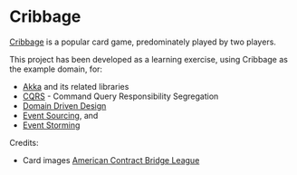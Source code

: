 # Cribbage

[Cribbage](https://en.wikipedia.org/wiki/Cribbage) is a popular card game, predominately played by two players.

This project has been developed as a learning exercise, using Cribbage as the example domain, for:

  - [Akka](https://akka.io/) and its related libraries
  - [CQRS](https://martinfowler.com/bliki/CQRS.html) - Command Query Responsibility Segregation
  - [Domain Driven Design](https://martinfowler.com/tags/domain%20driven%20design.html) 
  - [Event Sourcing](https://martinfowler.com/eaaDev/EventSourcing.html), and
  - [Event Storming](https://www.eventstorming.com/)

Credits:

  - Card images [American Contract Bridge League](https://www.acbl.org/)